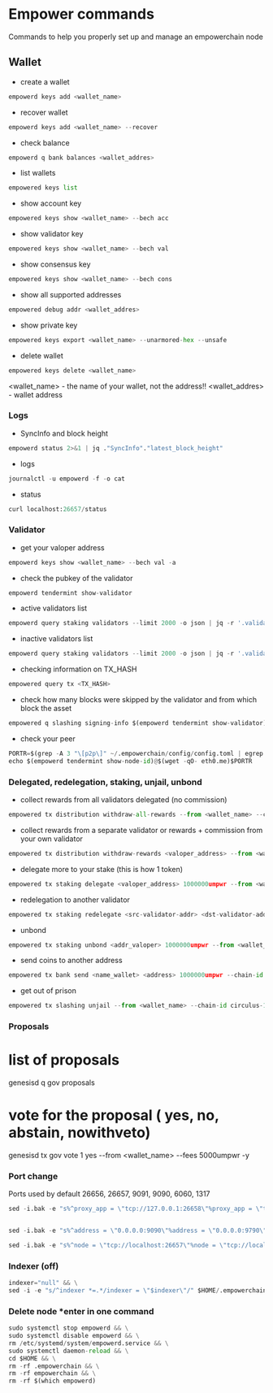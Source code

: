 #  Empower commands
Commands to help you properly set up and manage an empowerchain node


##  Wallet
* create a wallet
```python
empowerd keys add <wallet_name>
```
* recover wallet
```python
empowerd keys add <wallet_name> --recover
```
* check balance
```python
empowerd q bank balances <wallet_addres>
```
* list wallets
```python
empowered keys list
```
* show account key
```python
empowered keys show <wallet_name> --bech acc
```
* show validator key
```python
empowered keys show <wallet_name> --bech val
```
* show consensus key
```python
empowered keys show <wallet_name> --bech cons
```
* show all supported addresses
```python
empowered debug addr <wallet_addres>
```
* show private key
```python
empowered keys export <wallet_name> --unarmored-hex --unsafe
```
* delete wallet
```python
empowered keys delete <wallet_name>
```

<wallet_name> - the name of your wallet, not the address!!
<wallet_addres> - wallet address

### Logs
* SyncInfo and block height
```python
empowerd status 2>&1 | jq ."SyncInfo"."latest_block_height"
```
* logs
```python
journalctl -u empowerd -f -o cat
```

* status
```python
curl localhost:26657/status
```
### Validator
* get your valoper address
```python
empowerd keys show <wallet_name> --bech val -a
```
* check the pubkey of the validator
```python
empowerd tendermint show-validator
```
* active validators list
```python
empowerd query staking validators --limit 2000 -o json | jq -r '.validators[] | select(.status=="BOND_STATUS_BONDED") | [.operator_address, .status, (.tokens|tonumber / pow(10; 6)), .description.moniker] | @csv' | column -t -s"," | sort -k3 -n -r
```
* inactive validators list
```python
empowerd query staking validators --limit 2000 -o json | jq -r '.validators[] | select(.status=="BOND_STATUS_UNBONDED") | [.operator_address, .status, (.tokens|tonumber / pow(10; 6)), .description.moniker] | @csv' | column -t -s"," | sort -k3 -n -r
```
* checking information on TX_HASH
```python
empowered query tx <TX_HASH>
```
* check how many blocks were skipped by the validator and from which block the asset
```python
empowered q slashing signing-info $(empowerd tendermint show-validator)
```
* check your peer
```python
PORTR=$(grep -A 3 "\[p2p\]" ~/.empowerchain/config/config.toml | egrep -o ":[0-9]+") 
echo $(empowerd tendermint show-node-id)@$(wget -qO- eth0.me)$PORTR
```

### Delegated, redelegation, staking, unjail, unbond

* collect rewards from all validators delegated (no commission)
```python
empowered tx distribution withdraw-all-rewards --from <wallet_name> --chain-id circulus-1 --fees 5000umpwr -y
```
* collect rewards from a separate validator or rewards + commission from your own validator
```python
empowered tx distribution withdraw-rewards <valoper_address> --from <wallet_name> --chain-id circulus-1 --fees 5000umpwr --commission -y
```
* delegate more to your stake (this is how 1 token)
```python
empowered tx staking delegate <valoper_address> 1000000umpwr --from <wallet_name> --chain-id circulus-1 --fees 5000umpwr -y
```
* redelegation to another validator
```python
empowered tx staking redelegate <src-validator-addr> <dst-validator-addr> 1000000umpwr --from <wallet_name> --chain-id circulus-1 --fees 5000umpwr -y
```
* unbond
```python
empowered tx staking unbond <addr_valoper> 1000000umpwr --from <wallet_name> --chain-id circulus-1 --fees 5000umpwr -y
```
* send coins to another address
```python
empowered tx bank send <name_wallet> <address> 1000000umpwr --chain-id circulus-1 --fees 5000umpwr -y
```
* get out of prison
```python
empowered tx slashing unjail --from <wallet_name> --chain-id circulus-1 --fees 5000umpwr -y
```

### Proposals
# list of proposals
genesisd q gov proposals

# vote for the proposal ( yes, no, abstain, nowithveto)
genesisd tx gov vote 1 yes --from <wallet_name> --fees 5000umpwr -y

### Port change
Ports used by default  26656, 26657, 9091, 9090, 6060, 1317

```python
sed -i.bak -e "s%^proxy_app = \"tcp://127.0.0.1:26658\"%proxy_app = \"tcp://127.0.0.1:27658\"%; s%^laddr = \"tcp://127.0.0.1:26657\"%laddr = \"tcp://127.0.0.1:27657\"%; s%^pprof_laddr = \"localhost:6060\"%pprof_laddr = \"localhost:6760\"%; s%^laddr = \"tcp://0.0.0.0:26656\"%laddr = \"tcp://0.0.0.0:27656\"%; s%^prometheus_listen_addr = \":26660\"%prometheus_listen_addr = \":27660\"%" $HOME/.empowerchain/config/config.toml


sed -i.bak -e "s%^address = \"0.0.0.0:9090\"%address = \"0.0.0.0:9790\"%; s%^address = \"0.0.0.0:9091\"%address = \"0.0.0.0:9791\"%" $HOME/.empowerchain/config/app.toml

sed -i.bak -e "s%^node = \"tcp://localhost:26657\"%node = \"tcp://localhost:27657\"%" $HOME/.empowerchain/config/client.toml
```


### Indexer (off)
```python
indexer="null" && \
sed -i -e "s/^indexer *=.*/indexer = \"$indexer\"/" $HOME/.empowerchain/config/config.toml
```

### Delete node *enter in one command
```python
sudo systemctl stop empowerd && \
sudo systemctl disable empowerd && \
rm /etc/systemd/system/empowerd.service && \
sudo systemctl daemon-reload && \
cd $HOME && \
rm -rf .empowerchain && \
rm -rf empowerchain && \
rm -rf $(which empowerd)
```
